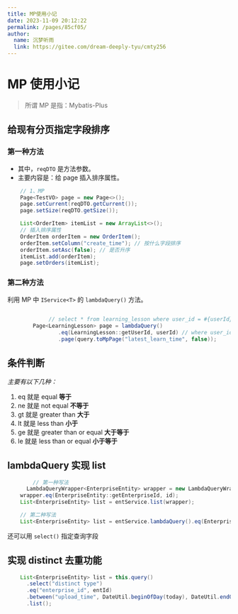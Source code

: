 ```yaml
---
title: MP使用小记
date: 2023-11-09 20:12:22
permalink: /pages/85cf05/
author: 
  name: 沉梦听雨
  link: https://gitee.com/dream-deeply-tyu/cmty256
---
```

# MP 使用小记

> 所谓 MP 是指：Mybatis-Plus

## 给现有分页指定字段排序

### 第一种方法

- 其中，`reqDTO` 是方法参数。
- 主要内容是：给 page 插入排序属性。

```java
    // 1、MP
    Page<TestVO> page = new Page<>();
    page.setCurrent(reqDTO.getCurrent());
    page.setSize(reqDTO.getSize());

    List<OrderItem> itemList = new ArrayList<>();
    // 插入排序属性
    OrderItem orderItem = new OrderItem();
    orderItem.setColumn("create_time"); // 按什么字段排序
    orderItem.setAsc(false); // 是否升序
    itemList.add(orderItem);
    page.setOrders(itemList);

```

### 第二种方法

利用 MP 中 `IService<T>` 的 `lambdaQuery()` 方法。

```java
        
			 // select * from learning_lesson where user_id = #{userId} order by latest_learn_time desc limit #{offset}, #{size}
        Page<LearningLesson> page = lambdaQuery()
                .eq(LearningLesson::getUserId, userId) // where user_id = #{userId}
                .page(query.toMpPage("latest_learn_time", false));

```

## 条件判断

*主要有以下几种：*

1. eq 就是 equal **等于** 
2. ne 就是 not equal **不等于** 
3. gt 就是 greater than **大于**  
4. lt 就是 less than **小于** 
5. ge 就是 greater than or equal **大于等于** 
6. le 就是 less than or equal **小于等于**

## lambdaQuery 实现 list

```java
		// 第一种写法
	  LambdaQueryWrapper<EnterpriseEntity> wrapper = new LambdaQueryWrapper<>();
    wrapper.eq(EnterpriseEntity::getEnterpriseId, id);
    List<EnterpriseEntity> list = entService.list(wrapper);

    // 第二种写法
    List<EnterpriseEntity> list = entService.lambdaQuery().eq(EnterpriseEntity::getEnterpriseId, id).list();
```

还可以用 `select()` 指定查询字段

## 实现 distinct 去重功能

```java
    List<EnterpriseEntity> list = this.query()
      .select("distinct type")
      .eq("enterprise_id", entId)
      .between("upload_time", DateUtil.beginOfDay(today), DateUtil.endOfDay(today))
      .list();
```

